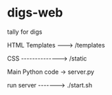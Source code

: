 # digs-web
tally for digs

HTML Templates ---> /templates

CSS --------------> /static

Main Python code -> server.py

run server -------> ./start.sh
